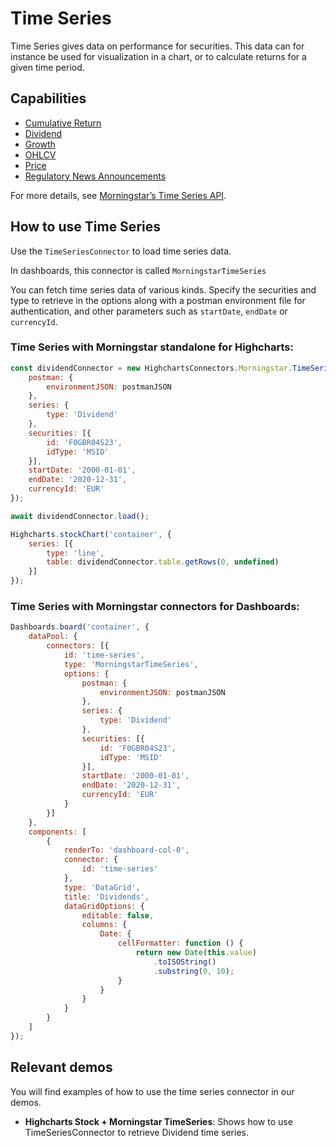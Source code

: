# Time Series

Time Series gives data on performance for securities. This data can for instance
be used for visualization in a chart, or to calculate returns for a given time
period.

## Capabilities

- [Cumulative Return](cumulative-return.md)
- [Dividend](dividend.md)
- [Growth](growth.md)
- [OHLCV](ohlcv.md)
- [Price](price.md)
- [Regulatory News Announcements](../../regulatory-news-announcements.md)


For more details, see [Morningstar’s Time Series API].

## How to use Time Series

Use the `TimeSeriesConnector` to load time series data.

In dashboards, this connector is called `MorningstarTimeSeries`

You can fetch time series data of various kinds. Specify the securities and type 
to retrieve in the options along with a postman environment file for 
authentication, and other parameters such as `startDate`, `endDate` 
or `currencyId`.

### Time Series with Morningstar standalone for Highcharts:

```js
const dividendConnector = new HighchartsConnectors.Morningstar.TimeSeriesConnector({
    postman: {
        environmentJSON: postmanJSON
    },
    series: {
        type: 'Dividend'
    },
    securities: [{
        id: 'F0GBR04S23',
        idType: 'MSID'
    }],
    startDate: '2000-01-01',
    endDate: '2020-12-31',
    currencyId: 'EUR'
});

await dividendConnector.load();

Highcharts.stockChart('container', {
    series: [{
        type: 'line',
        table: dividendConnector.table.getRows(0, undefined)
    }]
});
```

### Time Series with Morningstar connectors for Dashboards:

```js
Dashboards.board('container', {
    dataPool: {
        connectors: [{
            id: 'time-series',
            type: 'MorningstarTimeSeries',
            options: {
                postman: {
                    environmentJSON: postmanJSON
                },
                series: {
                    type: 'Dividend'
                },
                securities: [{
                    id: 'F0GBR04S23',
                    idType: 'MSID'
                }],
                startDate: '2000-01-01',
                endDate: '2020-12-31',
                currencyId: 'EUR'
            }
        }]
    },
    components: [
        {
            renderTo: 'dashboard-col-0',
            connector: {
                id: 'time-series'
            },
            type: 'DataGrid',
            title: 'Dividends',
            dataGridOptions: {
                editable: false,
                columns: {
                    Date: {
                        cellFormatter: function () {
                            return new Date(this.value)
                                .toISOString()
                                .substring(0, 10);
                        }
                    }
                }
            }
        }
    ]
});
```

## Relevant demos

You will find examples of how to use the time series connector in our demos.

- **Highcharts Stock + Morningstar TimeSeries**: Shows how to use 
TimeSeriesConnector to retrieve Dividend time series.

[Morningstar’s Time Series API]: https://developer.morningstar.com/direct-web-services/documentation/api-reference/time-series/overview